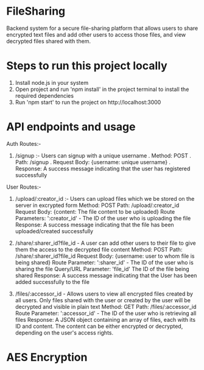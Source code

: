 # FileSharing
Backend system for a secure file-sharing platform that allows users to share encrypted text files and add other users to access those files, and view decrypted files shared with them.

# Steps to run this project locally
1. Install node.js in your system
2. Open project and run 'npm install' in the project terminal to install the required dependencies 
3. Run 'npm start' to run the project on http://localhost:3000

# API endpoints and usage
Auth Routes:-
1. /signup :- Users can signup with a unique username
. Method: POST
. Path: /signup
. Request Body: {username: unique username}
. Response: A success message indicating that the user has registered successfully

User Routes:-
1. /upload/:creator_id :- Users can upload files which we be stored on the server in excrypted form
Method: POST
Path: /upload/:creator_id
Request Body: {content: The file content to be uploaded}
Route Parameters: ':creator_id' - The ID of the user who is uploading the file
Response: A success message indicating that the file has been uploaded/created successfully

2. /share/:sharer_id?file_id - A user can add other users to their file to give them the access to the decrypted file content
Method: POST
Path: /share/:sharer_id?file_id
Request Body: {username: user to whom file is being shared}
Route Parameter: ':sharer_id' - The ID of the user who is sharing the file
Query/URL Parameter: 'file_id' The ID of the file being shared
Response: A success message indicating that the User has been added successfully to the file

4. /files/:accessor_id - Allows users to view all encrypted files created by all users. Only files shared with the user or created by the user will be decrypted and visible in plain text
Method: GET
Path: /files/:accessor_id
Route Parameter: ':accessor_id' - The ID of the user who is retrieving all files
Response: A JSON object containing an array of files, each with its ID and content. The content can be either encrypted or decrypted, depending on the user's access rights.

# AES Encryption

